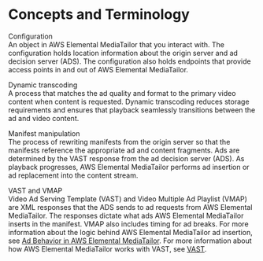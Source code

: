 # Concepts and Terminology<a name="what-is-terms"></a>

Configuration  
An object in AWS Elemental MediaTailor that you interact with\. The configuration holds location information about the origin server and ad decision server \(ADS\)\. The configuration also holds endpoints that provide access points in and out of AWS Elemental MediaTailor\.

Dynamic transcoding  
A process that matches the ad quality and format to the primary video content when content is requested\. Dynamic transcoding reduces storage requirements and ensures that playback seamlessly transitions between the ad and video content\.

Manifest manipulation  
The process of rewriting manifests from the origin server so that the manifests reference the appropriate ad and content fragments\. Ads are determined by the VAST response from the ad decision server \(ADS\)\. As playback progresses, AWS Elemental MediaTailor performs ad insertion or ad replacement into the content stream\.

VAST and VMAP  
Video Ad Serving Template \(VAST\) and Video Multiple Ad Playlist \(VMAP\) are XML responses that the ADS sends to ad requests from AWS Elemental MediaTailor\. The responses dictate what ads AWS Elemental MediaTailor inserts in the manifest\. VMAP also includes timing for ad breaks\. For more information about the logic behind AWS Elemental MediaTailor ad insertion, see [Ad Behavior in AWS Elemental MediaTailor](ad-behavior.md)\. For more information about how AWS Elemental MediaTailor works with VAST, see [VAST](vast.md)\.